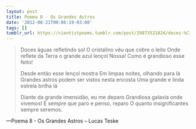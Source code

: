 ```yaml
---
layout: post
title: Poema 8 - Os Grandes Astros
date: '2012-08-21T00:06:19-03:00'
tags: []
tumblr_url: https://cientistpoems.tumblr.com/post/29873521824/doces-%C3%A1guas-refletindo-sol-o-cristalino-v%C3%A9u-que
---
```

> Doces águas refletindo sol
> O cristalino véu que cobre o leito
> Onde reflete da Terra o grande azul lençol
> Nossa! Como é grandioso esse feito!
>
> Desde então esse lençol mostra
> Em limpas noites, olhando para lá
> Grandes astros podem ser vistos nesta encosta
> Uma grande e linda estrela brilha lá
>
> Diante da grande imensidão, eu me deparo
> Grandiosa galaxia onde vivemos!
> E sempre que paro e penso, reparo
> O quanto insignificantes sempre seremos.

—Poema 8 - Os Grandes Astros – Lucas Teske
